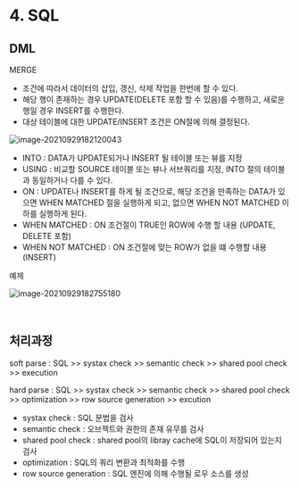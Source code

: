 # 4. SQL

## DML

MERGE 

- 조건에 따라서 데이터의 삽입, 갱신, 삭제 작업을 한번에 할 수 있다.
- 해당 행이 존재하는 경우 UPDATE(DELETE 포함 할 수 있음)를 수행하고, 새로운 행일 경우 INSERT를 수행한다.
- 대상 테이블에 대한 UPDATE/INSERT 조건은 ON절에 의해 결정된다.

![image-20210929182120043](C:\Users\y2363\AppData\Roaming\Typora\typora-user-images\image-20210929182120043.png)

- INTO : DATA가 UPDATE되거나 INSERT 될 테이블 또는 뷰를 지정
- USING : 비교할 SOURCE 테이블 또는 뷰나 서브쿼리를 지정, INTO 절의 테이블과 동일하거나 다를 수 있다.
- ON : UPDATE나 INSERT를 하게 될 조건으로, 해당 조건을 만족하는 DATA가 있으면 WHEN MATCHED 절을 실행하게 되고, 없으면 WHEN NOT MATCHED 이하를 실행하게 된다.
- WHEN MATCHED : ON 조건절이 TRUE인 ROW에 수행 할 내용 (UPDATE, DELETE 포함)
- WHEN NOT MATCHED : ON 조건절에 맞는 ROW가 없을 떄 수행할 내용 (INSERT)

예제

![image-20210929182755180](C:\Users\y2363\AppData\Roaming\Typora\typora-user-images\image-20210929182755180.png)

<br>

## 처리과정

soft parse : SQL >> systax check >> semantic check >> shared pool check >> execution

hard parse : SQL >> systax check >> semantic check >> shared pool check >> optimization >> row source generation >> excution

- systax check : SQL 문법을 검사
- semantic check : 오브젝트와 권한의 존재 유무를 검사
- shared pool check : shared pool의 libray cache에 SQL이 저장되어 있는지 검사
- optimization : SQL의 쿼리 변환과 최적화를 수행
- row source generation : SQL 엔진에 의해 수행될 로우 소스를 생성

